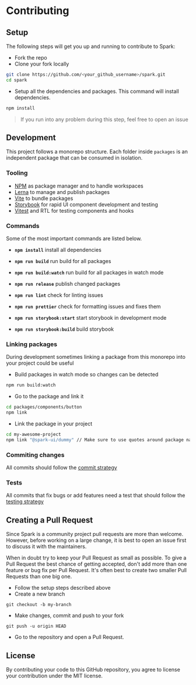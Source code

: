 # Contributing

## Setup

The following steps will get you up and running to contribute to Spark:

- Fork the repo
- Clone your fork locally

```sh
git clone https://github.com/<your_github_username>/spark.git
cd spark
```

- Setup all the dependencies and packages. This command will install dependencies.

```sh
npm install
```

> If you run into any problem during this step, feel free to open an issue

## Development

This project follows a monorepo structure. Each folder inside `packages` is an independent package that can be consumed in isolation.

### Tooling

- [NPM](https://www.npmjs.com/) as package manager and to handle workspaces
- [Lerna](https://github.com/lerna/lerna) to manage and publish packages
- [Vite](https://vitejs.dev/) to bundle packages
- [Storybook](https://storybook.js.org/) for rapid UI component development and testing
- [Vitest](https://vitest.dev/) and RTL for testing components and hooks

### Commands

Some of the most important commands are listed below.

- **`npm install`** install all dependencies

- **`npm run build`** run build for all packages

- **`npm run build:watch`** run build for all packages in watch mode

- **`npm run release`** publish changed packages

- **`npm run lint`** check for linting issues

- **`npm run prettier`** check for formatting issues and fixes them

- **`npm run storybook:start`** start storybook in development mode

- **`npm run storybook:build`** build storybook

### Linking packages

During development sometimes linking a package from this monorepo into your project could be useful

- Build packages in watch mode so changes can be detected

```sh
npm run build:watch
```

- Go to the package and link it

```sh
cd packages/components/button
npm link
```

- Link the package in your project

```sh
cd my-awesome-project
npm link "@spark-ui/dummy" // Make sure to use quotes around package name
```

### Commiting changes

All commits should follow the [commit strategy](https://sparkui.vercel.app/?path=/docs/contributing-commit--docs)

### Tests

All commits that fix bugs or add features need a test that should follow the [testing strategy](https://sparkui.vercel.app/?path=/docs/contributing-testing--docs)

## Creating a Pull Request

Since Spark is a community project pull requests are more than welcome. However, before working on a large change, it is best to open an issue first to discuss it with the maintainers.

When in doubt try to keep your Pull Request as small as possible. To give a Pull Request the best chance of getting accepted, don't add more than one feature or bug fix per Pull Request. It's often best to create two smaller Pull Requests than one big one.

- Follow the setup steps described above
- Create a new branch

```
git checkout -b my-branch
```

- Make changes, commit and push to your fork

```
git push -u origin HEAD
```

- Go to the repository and open a Pull Request.

## License

By contributing your code to this GitHub repository, you agree to license your contribution under the MIT license.
